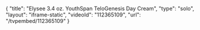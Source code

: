 {
    "title": "Elysee 3.4 oz. YouthSpan TeloGenesis Day Cream",
    "type": "solo",
    "layout": "iframe-static",
    "videoId": "112365109",
    "url": "\/tvpembed\/112365109"
}